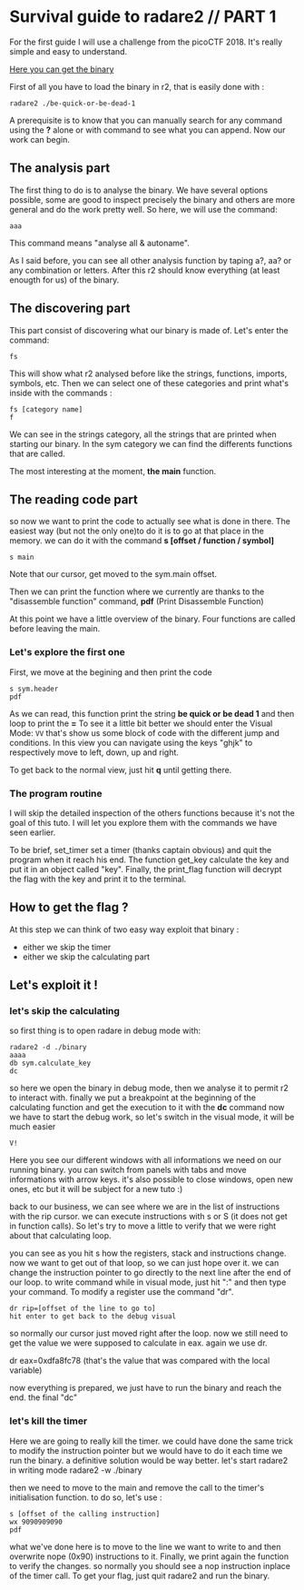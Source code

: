 # Survival guide to radare2 // PART 1

For the first guide I will use a challenge from the picoCTF 2018. 
It's really simple and easy to understand.

[Here you can get the binary](//github.com/ZigzagSecurity/survival-guide-radare2/raw/master/be-quick-or-be-dead-1)


First of all you have to load the binary in r2, that is easily done with :

`radare2 ./be-quick-or-be-dead-1`

A prerequisite is to know that you can manually search for any command using the **?** alone or with command to see what you can append.
Now our work can begin.

## The analysis part 
The first thing to do is to analyse the binary. We have several options possible, some are good to inspect precisely the binary and others are more general and do the work pretty well.
So here, we will use the command:

`aaa`

This command means "analyse all & autoname". 

As I said before, you can see all other analysis function by taping a?, aa? or any combination or letters.
After this r2 should know everything (at least enougth for us) of the binary. 

## The discovering part
This part consist of discovering what our binary is made of. 
Let's enter the command:

`fs`

This will show what r2 analysed before like the strings, functions, imports, symbols, etc.
Then we can select one of these categories and print what's inside with the commands :

```
fs [category name]
f 
```

We can see in the strings category, all the strings that are printed when starting our binary.
In the sym category we can find the differents functions that are called. 

The most interesting at the moment, **the main** function.

## The reading code part
so now we want to print the code to actually see what is done in there. The easiest way (but not the only one)to do it is to go at that place in the memory. we can do it with the command **s [offset / function / symbol]**

`s main`

Note that our cursor, get moved to the sym.main offset.

Then we can print the function where we currently are thanks to the "disassemble function" command,
**pdf** (Print Disassemble Function)

At this point we have a little overview of the binary. Four functions are called before leaving the main.

### Let's explore the first one
First, we move at the begining and then print the code
```
s sym.header
pdf 
```

As we can read, this function print the string **be quick or be dead 1** and then loop to print the **=**
To see it a little bit better we should enter the Visual Mode:
`VV`
that's show us some block of code with the different jump and conditions. 
In this view you can navigate using the keys "ghjk" to respectively move to left, down, up and right.

To get back to the normal view, just hit **q** until getting there.

### The program routine
I will skip the detailed inspection of the others functions because it's not the goal of this tuto. I will let you explore them with the commands we have seen earlier.

To be brief, set_timer set a timer (thanks captain obvious) and quit the program when it reach his end.
The function get_key calculate the key and put it in an object called "key".
Finally, the print_flag function will decrypt the flag with the key and print it to the terminal.

## How to get the flag ?
At this step we can think of two easy way exploit that binary :
- either we skip the timer
- either we skip the calculating part

## Let's exploit it !

### let's skip the calculating
so first thing is to open radare in debug mode with:
```
radare2 -d ./binary
aaaa
db sym.calculate_key
dc
```
so here we open the binary in debug mode, then we analyse it to permit r2 to interact with.
finally we put a breakpoint at the beginning of the calculating function and get the execution to it with the **dc** command
now we have to start the debug work, so let's switch in the visual mode, it will be much easier

`V!`

Here you see our different windows with all informations we need on our running binary.
you can switch from panels with tabs and move informations with arrow keys. it's also possible to close windows, open new ones, etc but it will be subject for a new tuto :)

back to our business, we can see where we are in the list of instructions with the rip cursor. we can execute instructions with s or S (it does not get in function calls). So let's try to move a little to verify that we were right about that calculating loop.

you can see as you hit s how the registers, stack and instructions change.
now we want to get out of that loop, so we can just hope over it.
we can change the instruction pointer to go directly to the next line after the end of our loop. to write command while in visual mode, just hit ":" and then type your command.
To modify a register use the command "dr".
```
dr rip=[offset of the line to go to]
hit enter to get back to the debug visual
```
so normally our cursor just moved right after the loop. now we still need to get the value we were supposed to calculate in eax. again we use dr.

dr eax=0xdfa8fc78  (that's the value that was compared with the local variable)

now everything is prepared, we just have to run the binary and reach the end. the final "dc"


### let's kill the timer
Here we are going to really kill the timer. we could have done the same trick to modify the instruction pointer but we would have to do it each time we run the binary. a definitive solution would be way better.
let's start radare2 in writing mode
radare2 -w ./binary

then we need to move to the main and remove the call to the timer's initialisation function. to do so, let's use :
```
s [offset of the calling instruction]
wx 9090909090
pdf
```

what we've done here is to move to the line we want to write to and then overwrite nope (0x90) instructions to it. Finally, we print again the function to verify the changes.
so normally you should see a nop instruction inplace of the timer call.
To get your flag, just quit radare2 and run the binary.

